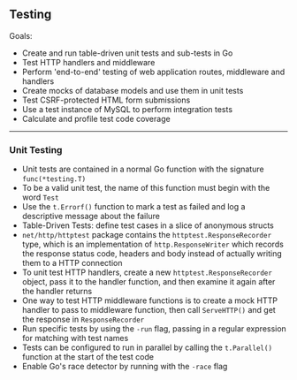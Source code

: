 ## Testing

Goals:
- Create and run table-driven unit tests and sub-tests in Go
- Test HTTP handlers and middleware
- Perform 'end-to-end' testing of web application routes, middleware and handlers
- Create mocks of database models and use them in unit tests
- Test CSRF-protected HTML form submissions
- Use a test instance of MySQL to perform integration tests
- Calculate and profile test code coverage

---
### Unit Testing

- Unit tests are contained in a normal Go function with the signature `func(*testing.T)`
- To be a valid unit test, the name of this function must begin with the word `Test`
- Use the `t.Errorf()` function to mark a test as failed and log a descriptive message about the failure
- Table-Driven Tests: define test cases in a slice of anonymous structs
- `net/http/httptest` package contains the `httptest.ResponseRecorder` type, which is an implementation of `http.ResponseWriter` which records the response status code, headers and body instead of actually writing them to a HTTP connection
- To unit test HTTP handlers, create a new `httptest.ResponseRecorder` object, pass it to the handler function, and then examine it again after the handler returns
- One way to test HTTP middleware functions is to create a mock HTTP handler to pass to middleware function, then call `ServeHTTP()` and get the response in `ResponseRecorder`
- Run specific tests by using the `-run` flag, passing in a regular expression for matching with test names
- Tests can be configured to run in parallel by calling the `t.Parallel()` function at the start of the test code
- Enable Go's race detector by running with the `-race` flag
